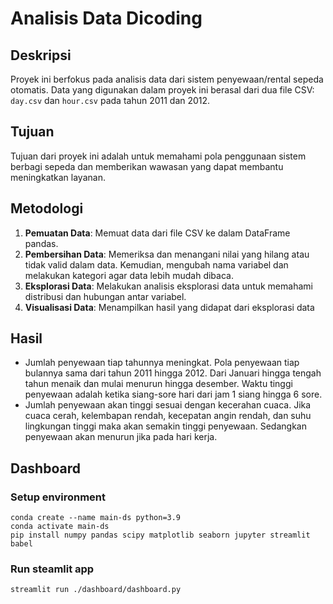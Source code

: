# Analisis Data Dicoding

## Deskripsi
Proyek ini berfokus pada analisis data dari sistem penyewaan/rental sepeda otomatis. Data yang digunakan dalam proyek ini berasal dari dua file CSV: `day.csv` dan `hour.csv` pada tahun 2011 dan 2012.

## Tujuan
Tujuan dari proyek ini adalah untuk memahami pola penggunaan sistem berbagi sepeda dan memberikan wawasan yang dapat membantu meningkatkan layanan.

## Metodologi
1. **Pemuatan Data**: Memuat data dari file CSV ke dalam DataFrame pandas.
2. **Pembersihan Data**: Memeriksa dan menangani nilai yang hilang atau tidak valid dalam data. Kemudian, mengubah nama variabel dan melakukan kategori agar data lebih mudah dibaca.
3. **Eksplorasi Data**: Melakukan analisis eksplorasi data untuk memahami distribusi dan hubungan antar variabel.
4. **Visualisasi Data**: Menampilkan hasil yang didapat dari eksplorasi data

## Hasil
- Jumlah penyewaan tiap tahunnya meningkat. Pola penyewaan tiap bulannya sama dari tahun 2011 hingga 2012. Dari Januari hingga tengah tahun menaik dan mulai menurun hingga desember. Waktu tinggi penyewaan adalah ketika siang-sore hari dari jam 1 siang hingga 6 sore. 
- Jumlah penyewaan akan tinggi sesuai dengan kecerahan cuaca. Jika cuaca cerah, kelembapan rendah, kecepatan angin rendah, dan suhu lingkungan tinggi maka akan semakin tinggi penyewaan. Sedangkan penyewaan akan menurun jika pada hari kerja.

## Dashboard

### Setup environment
```
conda create --name main-ds python=3.9
conda activate main-ds
pip install numpy pandas scipy matplotlib seaborn jupyter streamlit babel
```

### Run steamlit app
```bash
streamlit run ./dashboard/dashboard.py
```
